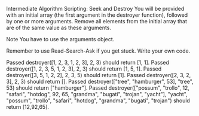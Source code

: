 Intermediate Algorithm Scripting: Seek and Destroy
You will be provided with an initial array (the first argument in the destroyer function), followed by one or more arguments. Remove all elements from the initial array that are of the same value as these arguments.

Note
You have to use the arguments object.

Remember to use Read-Search-Ask if you get stuck. Write your own code.

Passed
destroyer([1, 2, 3, 1, 2, 3], 2, 3) should return [1, 1].
Passed
destroyer([1, 2, 3, 5, 1, 2, 3], 2, 3) should return [1, 5, 1].
Passed
destroyer([3, 5, 1, 2, 2], 2, 3, 5) should return [1].
Passed
destroyer([2, 3, 2, 3], 2, 3) should return [].
Passed
destroyer(["tree", "hamburger", 53], "tree", 53) should return ["hamburger"].
Passed
destroyer(["possum", "trollo", 12, "safari", "hotdog", 92, 65, "grandma", "bugati", "trojan", "yacht"], "yacht", "possum", "trollo", "safari", "hotdog", "grandma", "bugati", "trojan") should return [12,92,65].